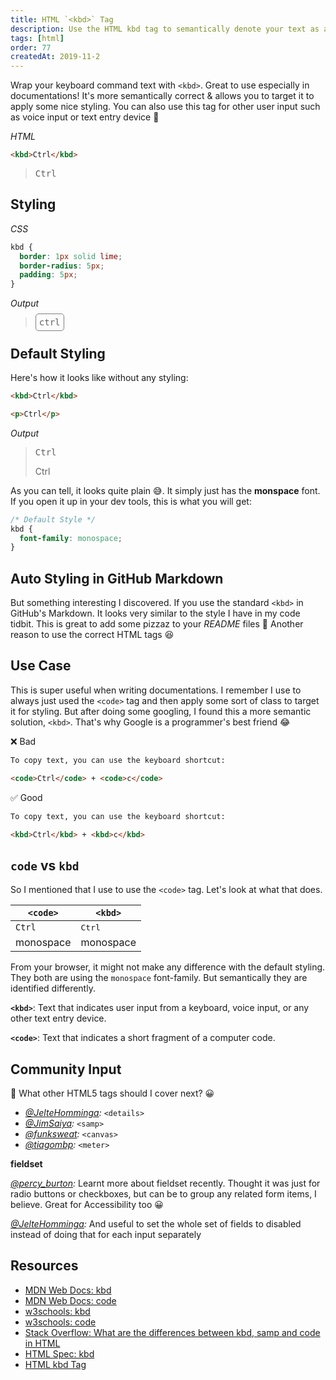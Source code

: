 ```yaml
---
title: HTML `<kbd>` Tag
description: Use the HTML kbd tag to semantically denote your text as a keyboard command. Great for documentations...
tags: [html]
order: 77
createdAt: 2019-11-2
---
```


Wrap your keyboard command text with `<kbd>`. Great to use especially in documentations! It's more semantically correct & allows you to target it to apply some nice styling. You can also use this tag for other user input such as voice input or text entry device 🙌

_HTML_

```html
<kbd>Ctrl</kbd>
```

> <kbd>Ctrl</kbd>

## Styling

_CSS_

```css
kbd {
  border: 1px solid lime;
  border-radius: 5px;
  padding: 5px;
}
```

_Output_

> <kbd style="border: 1px solid gray;border-radius: 5px;padding: 5px;">ctrl</kbd>

## Default Styling

Here's how it looks like without any styling:

```html
<kbd>Ctrl</kbd>

<p>Ctrl</p>
```

_Output_

> <kbd>Ctrl</kbd>
>
> <p>Ctrl</p>

As you can tell, it looks quite plain 😅. It simply just has the **monspace** font. If you open it up in your dev tools, this is what you will get:

```css
/* Default Style */
kbd {
  font-family: monospace;
}
```

## Auto Styling in GitHub Markdown

But something interesting I discovered. If you use the standard `<kbd>` in GitHub's Markdown. It looks very similar to the style I have in my code tidbit. This is great to add some pizzaz to your _README_ files 💃 Another reason to use the correct HTML tags 😆

## Use Case

This is super useful when writing documentations. I remember I use to always just used the `<code>` tag and then apply some sort of class to target it for styling. But after doing some googling, I found this a more semantic solution, `<kbd>`. That's why Google is a programmer's best friend 😂

❌ Bad

```html
To copy text, you can use the keyboard shortcut:

<code>Ctrl</code> + <code>c</code>
```

✅ Good

```html
To copy text, you can use the keyboard shortcut:

<kbd>Ctrl</kbd> + <kbd>c</kbd>
```

## `code` vs `kbd`

So I mentioned that I use to use the `<code>` tag. Let's look at what that does.

| `<code>`          | `<kbd>`         |
| ----------------- | --------------- |
| <code>Ctrl</code> | <kbd>Ctrl</kbd> |
| monospace         | monospace       |

From your browser, it might not make any difference with the default styling. They both are using the `monospace` font-family. But semantically they are identified differently.

**`<kbd>`**: Text that indicates user input from a keyboard, voice input, or any other text entry device.

**`<code>`**: Text that indicates a short fragment of a computer code.

## Community Input

💬 What other HTML5 tags should I cover next? 😀

- _[@JelteHomminga](https://twitter.com/JelteHomminga/status/1190891632754855937?s=20):_ `<details>`
- _[@JimSaiya](https://twitter.com/JimSaiya/status/1190770637314367488?s=20):_ `<samp>`
- _[@funksweat](https://www.instagram.com/p/B4X72j1AgxS/):_ `<canvas>`
- _[@tiagombp](https://www.instagram.com/p/B4X72j1AgxS/):_ `<meter>`

**fieldset**

_[@percy_burton](https://twitter.com/Percy_Burton/status/1190978043105435648?s=20):_ Learnt more about fieldset recently. Thought it was just for radio buttons or checkboxes, but can be to group any related form items, I believe. Great for Accessibility too 😀

_[@JelteHomminga](https://twitter.com/JelteHomminga/status/1190991861705531392?s=20):_ And useful to set the whole set of fields to disabled instead of doing that for each input separately

## Resources

- [MDN Web Docs: kbd](https://developer.mozilla.org/en-US/docs/Web/HTML/Element/kbd)
- [MDN Web Docs: code](https://developer.mozilla.org/en-US/docs/Web/HTML/Element/code)
- [w3schools: kbd](https://www.w3schools.com/Tags/tag_kbd.asp)
- [w3schools: code](https://www.w3schools.com/Tags/tag_code.asp)
- [Stack Overflow: What are the differences between kbd, samp and code in HTML](https://stackoverflow.com/questions/32284477/what-are-the-differences-between-kbd-samp-and-code-in-html)
- [HTML Spec: kbd](https://html.spec.whatwg.org/#the-kbd-element)
- [HTML kbd Tag](https://html.com/tags/kbd/)

